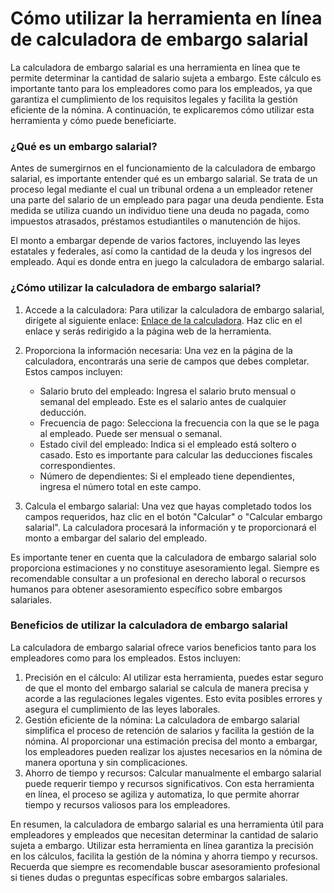 Cómo utilizar la herramienta en línea de calculadora de embargo salarial
========================================================================

La calculadora de embargo salarial es una herramienta en línea que te permite determinar la cantidad de salario sujeta a embargo. Este cálculo es importante tanto para los empleadores como para los empleados, ya que garantiza el cumplimiento de los requisitos legales y facilita la gestión eficiente de la nómina. A continuación, te explicaremos cómo utilizar esta herramienta y cómo puede beneficiarte.

### ¿Qué es un embargo salarial?

Antes de sumergirnos en el funcionamiento de la calculadora de embargo salarial, es importante entender qué es un embargo salarial. Se trata de un proceso legal mediante el cual un tribunal ordena a un empleador retener una parte del salario de un empleado para pagar una deuda pendiente. Esta medida se utiliza cuando un individuo tiene una deuda no pagada, como impuestos atrasados, préstamos estudiantiles o manutención de hijos.

El monto a embargar depende de varios factores, incluyendo las leyes estatales y federales, así como la cantidad de la deuda y los ingresos del empleado. Aquí es donde entra en juego la calculadora de embargo salarial.

### ¿Cómo utilizar la calculadora de embargo salarial?

1. Accede a la calculadora: Para utilizar la calculadora de embargo salarial, dirígete al siguiente enlace: [Enlace de la calculadora](https://www.onlinecalculatorsfree.com/es/financial/wage-garnishment-calculator.html). Haz clic en el enlace y serás redirigido a la página web de la herramienta.
2. Proporciona la información necesaria: Una vez en la página de la calculadora, encontrarás una serie de campos que debes completar. Estos campos incluyen:
    
    
    - Salario bruto del empleado: Ingresa el salario bruto mensual o semanal del empleado. Este es el salario antes de cualquier deducción.
    - Frecuencia de pago: Selecciona la frecuencia con la que se le paga al empleado. Puede ser mensual o semanal.
    - Estado civil del empleado: Indica si el empleado está soltero o casado. Esto es importante para calcular las deducciones fiscales correspondientes.
    - Número de dependientes: Si el empleado tiene dependientes, ingresa el número total en este campo.
3. Calcula el embargo salarial: Una vez que hayas completado todos los campos requeridos, haz clic en el botón "Calcular" o "Calcular embargo salarial". La calculadora procesará la información y te proporcionará el monto a embargar del salario del empleado.

Es importante tener en cuenta que la calculadora de embargo salarial solo proporciona estimaciones y no constituye asesoramiento legal. Siempre es recomendable consultar a un profesional en derecho laboral o recursos humanos para obtener asesoramiento específico sobre embargos salariales.

### Beneficios de utilizar la calculadora de embargo salarial

La calculadora de embargo salarial ofrece varios beneficios tanto para los empleadores como para los empleados. Estos incluyen:

1. Precisión en el cálculo: Al utilizar esta herramienta, puedes estar seguro de que el monto del embargo salarial se calcula de manera precisa y acorde a las regulaciones legales vigentes. Esto evita posibles errores y asegura el cumplimiento de las leyes laborales.
2. Gestión eficiente de la nómina: La calculadora de embargo salarial simplifica el proceso de retención de salarios y facilita la gestión de la nómina. Al proporcionar una estimación precisa del monto a embargar, los empleadores pueden realizar los ajustes necesarios en la nómina de manera oportuna y sin complicaciones.
3. Ahorro de tiempo y recursos: Calcular manualmente el embargo salarial puede requerir tiempo y recursos significativos. Con esta herramienta en línea, el proceso se agiliza y automatiza, lo que permite ahorrar tiempo y recursos valiosos para los empleadores.

En resumen, la calculadora de embargo salarial es una herramienta útil para empleadores y empleados que necesitan determinar la cantidad de salario sujeta a embargo. Utilizar esta herramienta en línea garantiza la precisión en los cálculos, facilita la gestión de la nómina y ahorra tiempo y recursos. Recuerda que siempre es recomendable buscar asesoramiento profesional si tienes dudas o preguntas específicas sobre embargos salariales.
